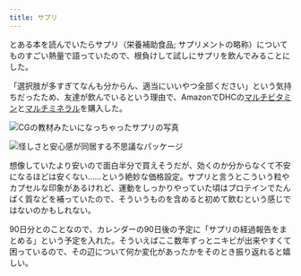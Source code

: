 ```yaml
---
title: サプリ
---
```

とある本を読んでいたらサプリ（栄養補助食品; サプリメントの略称）についてものすごい熱量で語っていたので、根負けして試しにサプリを飲んでみることにした。

「選択肢が多すぎてなんも分からん、適当にいいやつ全部ください」という気持ちだったため、友達が飲んでいるという理由で、AmazonでDHCの[マルチビタミン](https://www.amazon.co.jp/dp/B00GX1E3R6?th=1)と[マルチミネラル](https://www.amazon.co.jp/dp/B01MSSWA5K)を購入した。

![](https://lh3.googleusercontent.com/docs/AG8NV2bBSgIhVnpGGRmUPQqmgJ1w4kKWW9CKJWO95SeefJhsTg4rrflaXoqvR3zr6Brv5czPoeQWZL4N02V8LQUwSRs8ENSyy5shyoDoJ6EHpX4_ZtJ_NtXC21VPz2jyzu-2a7mmdpW0jqEIsQaI8YllqRInnL9VAgHfPWQOOHOnGrAy-G1S01cequyR_EZsiqLHdzhbLAlssXTj7Y4JG7o9Iwio7-ISMczmPuJcm1CoesoApOkipwXe8OMfg_gAWJ5aVqpFuhpJ5PqFhEmKhI6gb6z1pTuEO1eZJ0pax4QtCMi2EzoXiBv-6D-6I89-4Y_IWog761kh0nmz_OgzvQVHfJJbg0arbVgX-exZ9XR-oKYRazJ0o2m-Ar49du9kIdUtvUOtCzfikSIxe9kcfdXjztIqchATcP4NET8QJ7VlVGmZSk1C907KADDYhK5fveVmvMqhr4u5pAX02dFPy4JHf2HigsqWmp2DHw4wrXmrQHam-rwaWfZJeOdKrR6oGz5x760NMcN3xH_QgO9OxaSaZ6RXBvj3jDNbvGy50AHMydj525Wb23AVSt4_8vfhv8KsOvTwHYTcZawM9hEwlWwEi-6d4lQ_E5h9WaF3JmRWvF5s7w074PIEyaPXwE4WvAghYDl499Bcw-tnOB13mGBSSL3ZQ-0xuNba6Zg4hKAAw0k2SVxDW75aK3khFob8oZwHiUmoKwMoFaUtcHnodO4o3wCqB-AmKEg1MyO0DEb1v2oEsD40TizJEtEQmLQJQhMTynpNgLWruWKkuq7ebdWiD1qRzb2p2xGtcJZjXHV4XLSTQfmXNi8CYglgzPrOVsXrCKptAUZH48BsHdsJComRgiYwBcPqBdYhLbgmmpz2d1K0TKuDpekj_wZUeVcayYHMbBUjNWVQW41fWzCpiR-cSmGItyEATB6MdDX1DQdlaKvP9UewzjFnls0tVBH76BWqK3tlursxm0v9suVdNRiNIQTBIJzuxNALF5V5CdDwEWeOjG-Zc8mWOBUQy1SYKaZ5ss4KS-8TkH_bTQdRBaw_fgkv6h7Zk2cNZcjbk7AfCxtijAhlAuXFOKhEvW95QjpRyLnIlsYjYGTODWtv_7hQpxdGIQg4_3n2tBhzdP_d8Rwdu0tQY7MtqpRYPzVr0u6if0phbfb82HiPjBddtqRTyubk23Lywa7npV-ZM_ArPYXGAr0VkbZq3pImB2Ydatsjt-WvsFrOMXyRPTmUOYcbDs9Yo1UTBSHUwBMS2Ya5pic1V6ox "CGの教材みたいになっちゃったサプリの写真")

![](https://lh3.googleusercontent.com/docs/AG8NV2Znzl3-5XiLewhI7sw_PvD0EL45x4Odx-sA7MQuvrMdNrZ6Ahc4R9zP8MfTWvpprNlqAkIXaZP8pGpbwu4vGVncalgST0HfX7iWNX3Js0A-KTR4ewEQVVW-BRZTp0vBXlwcD2Qm6Pah1edHDFZjKbdvUwOFQ6ycjCfLYeQPYgC_DJKtKxhHGAB5vcQKQ28VS61y6d_AtRXR3vqc4IWRgQlMH-WN3nn2uhhiY-09aaQga5nwwK1VDgHgRDun617WedaylJQ5SByafQAI8vhbcHdwRGP4q-qytsgTifz7wwab5FI3UA74nzl5g4vrhLoW43C9KpUGvkGfy7joP3qgH4TzsJnXkOZzYMOtgHo07B-dGroVbB3_XRdDR-KVpyQBn1sKuD3Wi-RY3neIkXRP_eg1_ZimVLq-AFR87qT6fpxcvZkOjo16q4DRR7xg_UPu_pmW8c1tmKTu8xsFaRcjvjYjM0bfaUtfdQMqAnx3C9hFgWpSpKztpedb5z3PTsgxs2JMgZEU4zQ67HknxTpUt8UZZStw0MTJKnZLy0o_ATLxwDt3a_j0MSlhnFfHG6nyGe1YXJkle9ySwG2tMAyunxaMGk5JrdKAGifQ8xeMhhPtVdkXd3AQWagPPxK24ziJefYkhOOzM8uwpwDuHagsAP8VtDVJqmX_39j1yn4oKE7k63AEgSq-yDMSyeNgr7V02AmUUUevs3EfCfL-6GIhb2Gw4CT-fSf_rHeq4j5FFWAVgaimSlYMRjdB4ZTG0CeHpveVd4C2Gt_1HkvbT-mfWiowqfEaI4pl-hM5JsuKiVAMnyoI938L1o0eNV5pJSB4AzkkGcVH9IC7MOme_6nqvqSUs5b7uTQBv5PxolOrAf9q184-3Me3Hdc2_XfgYSx1kFhfTBnA_euXJFCEsX9t1Wf8IydHyMsng1IEV5yOoRQKWY0tuUPXfTDbdE9Dbn8p4tYyiI4hIlhvOyf3RKr20RfNcvIjCq6wpbhOB5rLzi2glpO53koy9uey2ikatreesdE4gtQ9NStK7DU0WBaJZnaree5m7bc9ELQWv3aQdB1g6LStsh7P8xPEPigwi328zaUm4igNOl9ScFjKdPTr_h8Cfjhyg0BYpop-LAg15uCc0wC9TWQpO5O5aX4aCUXKWhAtVpqkTOof__c1Oa2gtoeyVqo1g7H67JIHMoKCsD03HKGASzrh2q-pnBasZzQRL20qepp3yrwDLLkm5lY4PKODhU9JA9sTDeWp9XP5wxsIeygQ "怪しさと安心感が同居する不思議なパッケージ")

想像していたより安いので面白半分で買えそうだが、効くのか分からなくて不安になるほどは安くない……という絶妙な価格設定。サプリと言うとこういう粒やカプセルな印象があるけれど、運動をしっかりやっていた頃はプロテインでたんぱく質などを補っていたので、そういうものを含めると初めて飲むという感じではないのかもしれない。

90日分とのことなので、カレンダーの90日後の予定に「サプリの経過報告をまとめる」という予定を入れた。そういえばここ数年ずっとニキビが出来やすくて困っているので、その辺について何か変化があったかをそのとき振り返れると嬉しい。
